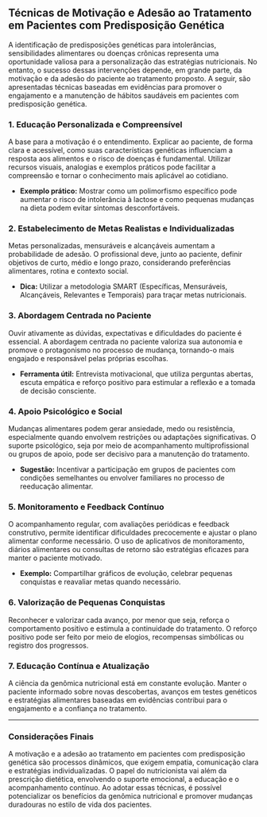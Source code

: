 
## Técnicas de Motivação e Adesão ao Tratamento em Pacientes com Predisposição Genética

A identificação de predisposições genéticas para intolerâncias, sensibilidades alimentares ou doenças crônicas representa uma oportunidade valiosa para a personalização das estratégias nutricionais. No entanto, o sucesso dessas intervenções depende, em grande parte, da motivação e da adesão do paciente ao tratamento proposto. A seguir, são apresentadas técnicas baseadas em evidências para promover o engajamento e a manutenção de hábitos saudáveis em pacientes com predisposição genética.

### 1. Educação Personalizada e Compreensível

A base para a motivação é o entendimento. Explicar ao paciente, de forma clara e acessível, como suas características genéticas influenciam a resposta aos alimentos e o risco de doenças é fundamental. Utilizar recursos visuais, analogias e exemplos práticos pode facilitar a compreensão e tornar o conhecimento mais aplicável ao cotidiano.

- **Exemplo prático:** Mostrar como um polimorfismo específico pode aumentar o risco de intolerância à lactose e como pequenas mudanças na dieta podem evitar sintomas desconfortáveis.

### 2. Estabelecimento de Metas Realistas e Individualizadas

Metas personalizadas, mensuráveis e alcançáveis aumentam a probabilidade de adesão. O profissional deve, junto ao paciente, definir objetivos de curto, médio e longo prazo, considerando preferências alimentares, rotina e contexto social.

- **Dica:** Utilizar a metodologia SMART (Específicas, Mensuráveis, Alcançáveis, Relevantes e Temporais) para traçar metas nutricionais.

### 3. Abordagem Centrada no Paciente

Ouvir ativamente as dúvidas, expectativas e dificuldades do paciente é essencial. A abordagem centrada no paciente valoriza sua autonomia e promove o protagonismo no processo de mudança, tornando-o mais engajado e responsável pelas próprias escolhas.

- **Ferramenta útil:** Entrevista motivacional, que utiliza perguntas abertas, escuta empática e reforço positivo para estimular a reflexão e a tomada de decisão consciente.

### 4. Apoio Psicológico e Social

Mudanças alimentares podem gerar ansiedade, medo ou resistência, especialmente quando envolvem restrições ou adaptações significativas. O suporte psicológico, seja por meio de acompanhamento multiprofissional ou grupos de apoio, pode ser decisivo para a manutenção do tratamento.

- **Sugestão:** Incentivar a participação em grupos de pacientes com condições semelhantes ou envolver familiares no processo de reeducação alimentar.

### 5. Monitoramento e Feedback Contínuo

O acompanhamento regular, com avaliações periódicas e feedback construtivo, permite identificar dificuldades precocemente e ajustar o plano alimentar conforme necessário. O uso de aplicativos de monitoramento, diários alimentares ou consultas de retorno são estratégias eficazes para manter o paciente motivado.

- **Exemplo:** Compartilhar gráficos de evolução, celebrar pequenas conquistas e reavaliar metas quando necessário.

### 6. Valorização de Pequenas Conquistas

Reconhecer e valorizar cada avanço, por menor que seja, reforça o comportamento positivo e estimula a continuidade do tratamento. O reforço positivo pode ser feito por meio de elogios, recompensas simbólicas ou registro dos progressos.

### 7. Educação Contínua e Atualização

A ciência da genômica nutricional está em constante evolução. Manter o paciente informado sobre novas descobertas, avanços em testes genéticos e estratégias alimentares baseadas em evidências contribui para o engajamento e a confiança no tratamento.

---

### Considerações Finais

A motivação e a adesão ao tratamento em pacientes com predisposição genética são processos dinâmicos, que exigem empatia, comunicação clara e estratégias individualizadas. O papel do nutricionista vai além da prescrição dietética, envolvendo o suporte emocional, a educação e o acompanhamento contínuo. Ao adotar essas técnicas, é possível potencializar os benefícios da genômica nutricional e promover mudanças duradouras no estilo de vida dos pacientes.
```
